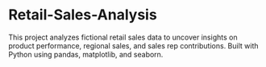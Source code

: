# Retail-Sales-Analysis
This project analyzes fictional retail sales data to uncover insights on product performance, regional sales, and sales rep contributions. Built with Python using pandas, matplotlib, and seaborn.
